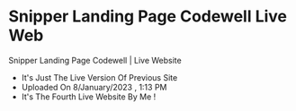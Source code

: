 # Snipper Landing Page Codewell Live Web

Snipper Landing Page Codewell | Live Website 

- It's Just The Live Version Of Previous Site 
- Uploaded On 8/January/2023 , 1:13 PM
- It's The Fourth Live Website By Me !
